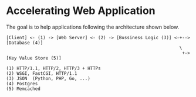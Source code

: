 # Accelerating Web Application

The goal is to help applications following the architecture shown below.

```
[Client] <- (1) -> [Web Server] <- (2) -> [Bussiness Logic (3)] <-+--> [Database (4)]
                                                                  \
                                                                   +-> [Key Value Store (5)]

(1) HTTP/1.1, HTTP/2, HTTP/3 + HTTPs
(2) WSGI, FastCGI, HTTP/1.1
(3) JSON  (Python, PHP, Go, ...)
(4) Postgres
(5) Memcached
```
